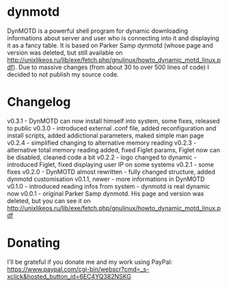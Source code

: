 # dynmotd
DynMOTD is a powerful shell program for dynamic downloading informations about server and user who is connecting into it and displaying it as a fancy table. It is based on Parker Samp dynmotd (whose page and version was deleted, but still available on http://unixlikeos.ru/lib/exe/fetch.php/gnulinux/howto_dynamic_motd_linux.pdf). 
Due to massive changes (from about 30 to over 500 lines of code) I decided to not publish my source code.

# Changelog
 v0.3.1        - DynMOTD can now install himself into system,
                 some fixes,
                 released to public
 v0.3.0        - introduced external .conf file,
                 added reconfiguration and install scripts,
                 added addictional parameters,
                 maked simple man page
 v0.2.4        - simplified changing to alternative memory reading
 v0.2.3        - alternative total memory reading added,
                 fixed Figlet params,
                 Figlet now can be disabled,
                 cleaned code a bit
 v0.2.2        - logo changed to dynamic - introduced Figlet,
                 fixed displaying user IP on some systems
 v0.2.1        - some fixes
 v0.2.0        - DynMOTD almost rewritten - fully changed structure,
                 added dynmotd customisation
 v0.1.1, newer - more informations in DynMOTD
 v0.1.0        - introduced reading infos from system - dynmotd is real dynamic now
 v0.0.1        - original Parker Samp dynmotd. His page and version was deleted, but you can see it on http://unixlikeos.ru/lib/exe/fetch.php/gnulinux/howto_dynamic_motd_linux.pdf
# Donating
I'll be grateful if you donate me and my work using PayPal: https://www.paypal.com/cgi-bin/webscr?cmd=_s-xclick&hosted_button_id=6EC4YQ382NSKG
